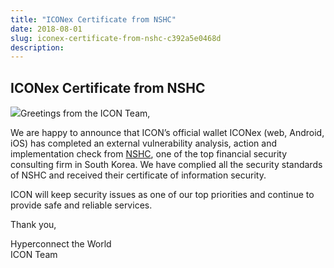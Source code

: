 ```yaml
---
title: "ICONex Certificate from NSHC"
date: 2018-08-01
slug: iconex-certificate-from-nshc-c392a5e0468d
description:
---
```


## ICONex Certificate from NSHC

![](https://cdn-images-1.medium.com/max/800/1*fV7EePD7RPFn6JPHHVBKvw.png)Greetings from the ICON Team,

We are happy to announce that ICON’s official wallet ICONex (web, Android, iOS) has completed an external vulnerability analysis, action and implementation check from [NSHC](https://www.nshc.net/wp/), one of the top financial security consulting firm in South Korea. We have complied all the security standards of NSHC and received their certificate of information security.

ICON will keep security issues as one of our top priorities and continue to provide safe and reliable services.

Thank you,

Hyperconnect the World  
ICON Team

